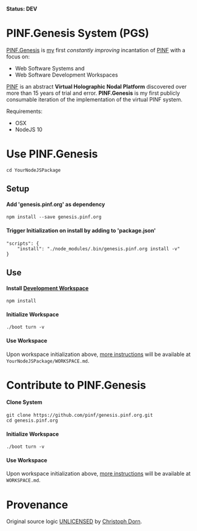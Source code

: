 **Status: DEV**

PINF.Genesis System (PGS)
=========================

[PINF.Genesis](http://genesis.pinf.org) is [my](http://christophdorn.com) first *constantly improving* incantation of [PINF](http://pinf.org) with a focus on:

  * Web Software Systems and
  * Web Software Development Workspaces

[PINF](http://pinf.org) is an abstract **Virtual Holographic Nodal Platform** discovered over more than 15 years of trial and error. **PINF.Genesis** is my first publicly consumable iteration of the implementation of the virtual PINF system.

Requirements:

  * OSX
  * NodeJS 10


Use PINF.Genesis
================

	cd YourNodeJSPackage

Setup
-----

#### Add 'genesis.pinf.org' as dependency

	npm install --save genesis.pinf.org

#### Trigger Initialization on install by adding to 'package.json'

	"scripts": {
		"install": "./node_modules/.bin/genesis.pinf.org install -v"
	}

Use
---

#### Install [Development Workspace](http://devcomp.org)

	npm install

#### Initialize Workspace

	./boot turn -v

#### Use Workspace

Upon workspace initialization above, [more instructions](https://github.com/pinf/genesis.pinf.org/blob/master/.pgs/vortex/WORKSPACE.md) will be available at `YourNodeJSPackage/WORKSPACE.md`.


Contribute to PINF.Genesis
==========================

#### Clone System

	git clone https://github.com/pinf/genesis.pinf.org.git
	cd genesis.pinf.org

#### Initialize Workspace

	./boot turn -v

#### Use Workspace

Upon workspace initialization above, [more instructions](https://github.com/pinf/genesis.pinf.org/blob/master/.pgs/vortex/WORKSPACE.md) will be available at `WORKSPACE.md`.


Provenance
==========

Original source logic [UNLICENSED](http://unlicense.org/) by [Christoph Dorn](http://christophdorn.com).

